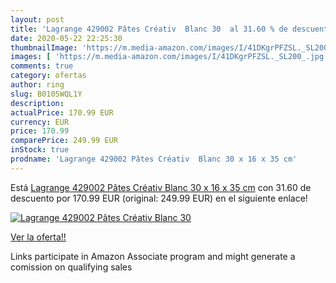 ```yaml
---
layout: post
title: 'Lagrange 429002 Pâtes Créativ  Blanc 30  al 31.60 % de descuento'
date: 2020-05-22 22:25:30
thumbnailImage: 'https://m.media-amazon.com/images/I/41DKgrPFZSL._SL200_.jpg'
images: [ 'https://m.media-amazon.com/images/I/41DKgrPFZSL._SL200_.jpg' ]
comments: true
category: ofertas
author: ring
slug: B0105WQL1Y
description:
actualPrice: 170.99 EUR
currency: EUR
price: 170.99
comparePrice: 249.99 EUR
inStock: true
prodname: 'Lagrange 429002 Pâtes Créativ  Blanc 30 x 16 x 35 cm'
---
```


Está [Lagrange 429002 Pâtes Créativ  Blanc 30 x 16 x 35 cm](https://www.amazon.fr/dp/B0105WQL1Y/?tag=tolees0d-21) con 31.60 de descuento por 170.99 EUR (original: 249.99 EUR) en el siguiente enlace!

[![Lagrange 429002 Pâtes Créativ  Blanc 30 ](https://m.media-amazon.com/images/I/41DKgrPFZSL._SL200_.jpg)](https://www.amazon.fr/dp/B0105WQL1Y/?tag=tolees0d-21)

[Ver la oferta!!](https://www.amazon.fr/dp/B0105WQL1Y/?tag=tolees0d-21)

Links participate in Amazon Associate program and might generate a comission on qualifying sales


